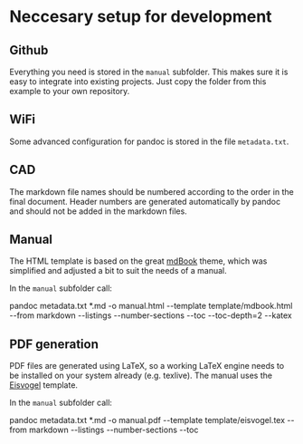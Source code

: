 # Neccesary setup for development

## Github

Everything you need is stored in the `manual` subfolder. This makes sure it is easy to integrate into existing projects. Just copy the folder from this example to your own repository.

## WiFi 

Some advanced configuration for pandoc is stored in the file `metadata.txt`.

## CAD

The markdown file names should be numbered according to the order in the final document. Header numbers are generated automatically by pandoc and should not be added in the markdown files.

## Manual

The HTML template is based on the great [mdBook](https://github.com/rust-lang-nursery/mdBook) theme, which was simplified and adjusted a bit to suit the needs of a manual.

In the `manual` subfolder call:

   pandoc metadata.txt *.md -o manual.html --template template/mdbook.html --from markdown --listings --number-sections --toc --toc-depth=2 --katex

## PDF generation

PDF files are generated using LaTeX, so a working LaTeX engine needs to be installed on your system already (e.g. texlive). The manual uses the [Eisvogel](https://github.com/Wandmalfarbe/pandoc-latex-template) template.

In the `manual` subfolder call:

   pandoc metadata.txt *.md -o manual.pdf --template template/eisvogel.tex --from markdown --listings --number-sections --toc
